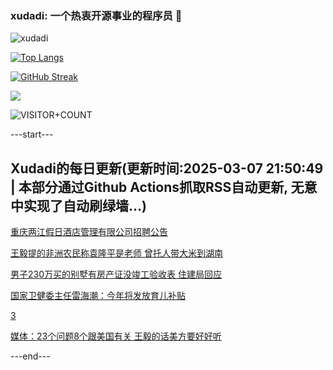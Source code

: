 ### xudadi: 一个热衷开源事业的程序员 👋

![xudadi](https://github-readme-stats-git-masterorgs-github-readme-stats-team.vercel.app/api?username=xudadi)

[![Top Langs](https://github-readme-stats.vercel.app/api/top-langs/?username=xudadi)](https://github.com/anuraghazra/github-readme-stats)

[![GitHub Streak](https://streak-stats.demolab.com?user=xudadi&locale=zh_Hans)](https://git.io/streak-stats)

![](https://raw.githubusercontent.com/xudadi/xudadi/main/assets/github-contribution-grid-snake.svg)

![VISITOR+COUNT](https://komarev.com/ghpvc/?username=xudadi&label=VISITOR+COUNT)


---start---

## Xudadi的每日更新(更新时间:2025-03-07 21:50:49 | 本部分通过Github Actions抓取RSS自动更新, 无意中实现了自动刷绿墙...)

[重庆两江假日酒店管理有限公司招聘公告](https://www.gongkaoleida.com/article/2313858)

[王毅提的非洲农民称袁隆平是老师 曾托人带大米到湖南](https://m.163.com/news/article/JQ2327NH05561G0D.html)

[男子230万买的别墅有房产证没竣工验收表 住建局回应](https://m.163.com/news/article/JQ1UA8ST05561G0D.html)

[国家卫健委主任雷海潮：今年将发放育儿补贴](https://m.163.com/news/article/JQ258EMP05198CJN.html)

[3](https://m.163.com/touch/news/sub/domestic)

[媒体：23个问题8个跟美国有关 王毅的话美方要好好听](https://m.163.com/news/article/JQ24OO4G051482MP.html)

---end---

